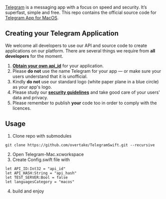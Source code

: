 [Telegram](https://telegram.org) is a messaging app with a focus on speed and security. It’s superfast, simple and free.
This repo contains the official source code for [Telegram App for MacOS](https://macos.telegram.org).

## Creating your Telegram Application

We welcome all developers to use our API and source code to create applications on our platform.
There are several things we require from **all developers** for the moment.

1. [**Obtain your own api_id**](https://core.telegram.org/api/obtaining_api_id) for your application.
2. Please **do not** use the name Telegram for your app — or make sure your users understand that it is unofficial.
3. Kindly **do not** use our standard logo (white paper plane in a blue circle) as your app's logo.
3. Please study our [**security guidelines**](https://core.telegram.org/mtproto/security_guidelines) and take good care of your users' data and privacy.
4. Please remember to publish **your** code too in order to comply with the licences.

## Usage

1. Clone repo with submodules
```
git clone https://github.com/overtake/TelegramSwift.git --recursive
```
2. Open Telegram-Mac.xcworkspace 
3. Create Config.swift file with
```
let API_ID:Int32 = "api_id"
let API_HASH:String = "api_hash"
let TEST_SERVER:Bool = false
let languagesCategory = "macos"
```
4. build and enjoy



